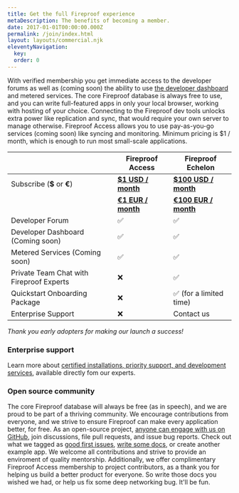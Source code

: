 ```yaml
---
title: Get the full Fireproof experience
metaDescription: The benefits of becoming a member.
date: 2017-01-01T00:00:00.000Z
permalink: /join/index.html
layout: layouts/commercial.njk
eleventyNavigation:
  key: 
  order: 0
---
```


With verified membership you get immediate access to the developer forums as well as (coming soon) the ability to use [the developer dashboard](/try-free/) and metered services. The core Fireproof database is always free to use, and you can write full-featured apps in only your local browser, working with hosting of your choice. Connecting to the Fireproof dev tools unlocks extra power like replication and sync, that would require your own server to manage otherwise. Fireproof Access allows you to use pay-as-you-go services (coming soon) like syncing and monitoring. Minimum pricing is $1 / month, which is enough to run most small-scale applications.

|                                        | Fireproof Access                          | Fireproof Echelon                       |
|----------------------------------------|-------------------------------------------|-----------------------------------------|
| Subscribe (**$** or **€**)            |  [**$1 USD / month**](https://access.fireproof.storage/checkout/access#subscribe)     | [**$100 USD / month**](https://access.fireproof.storage/checkout/echelon#subscribe)    |
|                                        |  [**€1 EUR / month**](https://access.fireproof.storage/checkout/access-eu#subscribe) | [**€100 EUR / month**](https://access.fireproof.storage/checkout/echelon-eu#subscribe) |
| Developer Forum                        | ✅                                         | ✅                                       |
| Developer Dashboard (Coming soon)      | ✅                                         | ✅                                       |
| Metered Services (Coming soon)         | ✅                                         | ✅                                       |
| Private Team Chat with Fireproof Experts | ❌                                       | ✅                                       |
| Quickstart Onboarding Package          | ❌                                         | ✅ (for a limited time)                  |
| Enterprise Support                     | ❌                                         | Contact us                               |


*Thank you early adopters for making our launch a success!*

### Enterprise support

Learn more about [certified installations, priority support, and development services](/service-and-support/), available directly fom our experts.

### Open source community

The core Fireproof database will always be free (as in speech), and we are proud to be part of a thriving community. We encourage contributions from everyone, and we strive to ensure Fireproof can make every application better, for free. As an open-source project, [anyone can engage with us on GitHub](https://github.com/fireproof-storage/fireproof/projects?query=is%3Aopen), join discussions, file pull requests, and issue bug reports. Check out what we tagged as [good first issues](https://github.com/fireproof-storage/fireproof/issues?q=is%3Aissue+is%3Aopen+label%3A%22good+first+issue%22), [write some docs](), or create another example app. We welcome all contributions and strive to provide an enviroment of quality mentorship. Additionally, we offer complimentary Fireproof Access membership to project contributors, as a thank you for helping us build a better product for everyone. So write those docs you wished we had, or help us fix some deep networking bug. It'll be fun.
